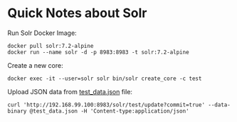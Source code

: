 # Quick Notes about Solr

Run Solr Docker Image:
```shell
docker pull solr:7.2-alpine
docker run --name solr -d -p 8983:8983 -t solr:7.2-alpine
```

Create a new core:
```shell
docker exec -it --user=solr solr bin/solr create_core -c test
```

Upload JSON data from [test_data.json](/test_data.json) file:
```shell
curl 'http://192.168.99.100:8983/solr/test/update?commit=true' --data-binary @test_data.json -H 'Content-type:application/json'
```
